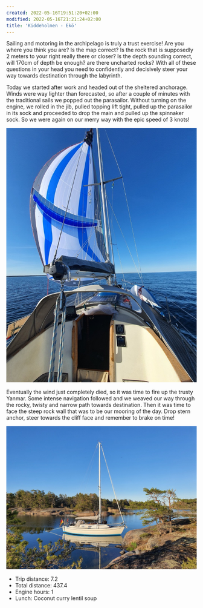 ```yaml
---
created: 2022-05-16T19:51:20+02:00
modified: 2022-05-16T21:21:24+02:00
title: 'Kiddeholmen - Ekö'
---
```


Sailing and motoring in the archipelago is truly a trust exercise! Are you where you think you are? Is the map correct? Is the rock that is supposedly 2 meters to your right really there or closer? Is the depth sounding correct, will 170cm of depth be enough? are there uncharted rocks? With all of these questions in your head you need to confidently and decisively steer your way towards destination through the labyrinth. 

Today we started after work and headed out of the sheltered anchorage. Winds were way lighter than forecasted, so after a couple of minutes with the traditional sails we popped out the parasailor. Without turning on the engine, we rolled in the jib, pulled topping lift tight, pulled up the parasailor in its sock and proceeded to drop the main and pulled up the spinnaker sock. So we were again on our merry way with the epic speed of 3 knots! 

![Image](../2022/931d4f284a94c2445ca5f4ca7b584d9b.jpg) 

Eventually the wind just completely died, so it was time to fire up the trusty Yanmar. Some intense navigation followed and we weaved our way through the rocky, twisty and narrow path towards destination. Then it was time to face the steep rock wall that was to be our mooring of the day. Drop stern anchor, steer towards the cliff face and remember to brake on time! 

![Image](../2022/946bc50dedb2b240a628b6bcee759707.jpg) 

* Trip distance: 7.2
* Total distance: 437.4
* Engine hours: 1
* Lunch: Coconut curry lentil soup
